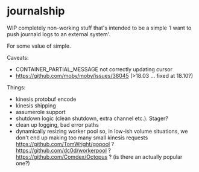 # journalship

WIP completely non-working stuff that's intended to be a simple
'I want to push journald logs to an external system'.


For some value of simple.

Caveats:
- CONTAINER_PARTIAL_MESSAGE not correctly updating cursor
- https://github.com/moby/moby/issues/38045 (>18.03 ... fixed at 18.10?)

Things:

- kinesis protobuf encode
- kinesis shipping
- assumerole support
- shutdown logic (clean shutdown, extra channel etc.). Stager?
- clean up logging, bad error paths
- dynamically resizing worker pool so, in low-ish volume situations, we don't
  end up making too many small kinesis requests
  https://github.com/TomWright/gopool ?
  https://github.com/dc0d/workerpool ?
  https://github.com/Comdex/Octopus ?
  (is there an actually popular one?)

